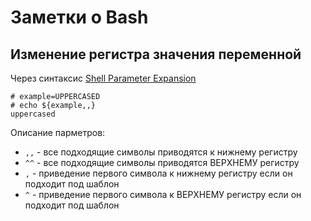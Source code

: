 # Заметки о Bash

## Изменение регистра значения переменной

Через синтаксис [Shell Parameter Expansion](https://www.gnu.org/software/bash/manual/html_node/Shell-Parameter-Expansion.html)

```
# example=UPPERCASED
# echo ${example,,}
uppercased
```

Описание парметров:

- `,,` - все подходящие символы приводятся к нижнему регистру
- `^^` - все подходящие символы приводятся ВЕРХНЕМУ регистру
- `,` - приведение первого символа к нижнему регистру если он подходит под шаблон
- `^` - приведение первого символа к ВЕРХНЕМУ регистру если он подходит под шаблон
